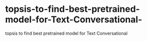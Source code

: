 # topsis-to-find-best-pretrained-model-for-Text-Conversational-
topsis to find best pretrained model for Text Conversational 
